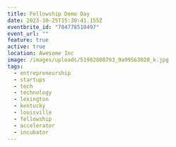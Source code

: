 ```yaml
---
title: Fellowship Demo Day
date: 2023-10-25T15:30:41.155Z
eventbrite_id: "704778510497"
event_url: ""
feature: true
active: true
location: Awesome Inc
image: /images/uploads/51982808793_9a99563028_k.jpg
tags:
  - entrepreneurship
  - startups
  - tech
  - technology
  - lexington
  - kentucky
  - louisville
  - fellowship
  - accelerator
  - incubator
---
```

